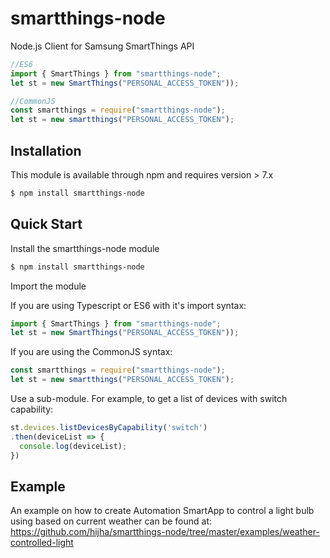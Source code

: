 # smartthings-node
Node.js Client for Samsung SmartThings API

```js
//ES6
import { SmartThings } from "smartthings-node";
let st = new SmartThings("PERSONAL_ACCESS_TOKEN"));

//CommonJS
const smartthings = require("smartthings-node");
let st = new smartthings("PERSONAL_ACCESS_TOKEN");
```

## Installation
This module is available through npm and requires version > 7.x

```bash
$ npm install smartthings-node
```

## Quick Start
Install the smartthings-node module
```bash
$ npm install smartthings-node
```

Import the module

If you are using Typescript or ES6 with it's import syntax:

```js
import { SmartThings } from "smartthings-node";
let st = new SmartThings("PERSONAL_ACCESS_TOKEN"));
```

If you are using the CommonJS syntax:
```js
const smartthings = require("smartthings-node");
let st = new smartthings("PERSONAL_ACCESS_TOKEN");
```

Use a sub-module. For example, to get a list of devices with switch capability:
```js
st.devices.listDevicesByCapability('switch')
.then(deviceList => {
  console.log(deviceList);
})
```

## Example
An example on how to create Automation SmartApp to control a light bulb using based on current weather can be found at:
https://github.com/hijha/smartthings-node/tree/master/examples/weather-controlled-light
